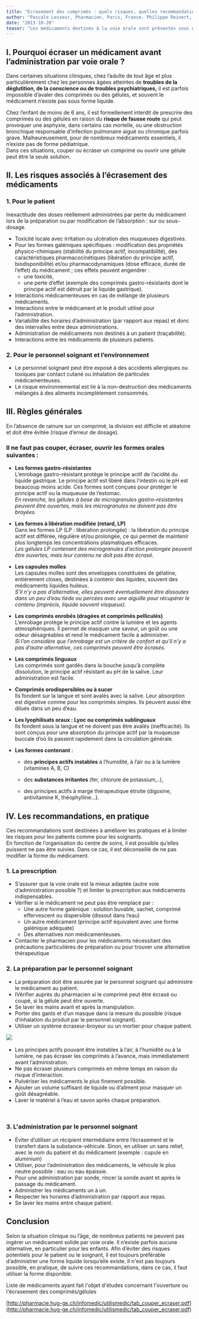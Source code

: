 ```yaml
---
title: "Ecrasement des comprimés : quels risques, quelles recommandations ?"
author: "Pascale Lesseur, Pharmacien, Paris, France. Philippe Reinert, Pédiatre, Créteil, France."
date: "2013-10-20"
teaser: "Les médicaments destinés à la voie orale sont présentés sous des formes galéniques complexes, adaptées à leur utilisation, mais qui ne sont pas conçues pour être administrées différemment des recommandations du fabricant. Pourtant, dans la pratique, la prise de médicaments en comprimés ou en gélules s’avère difficile chez certains patients. Le recours à l’écrasement d’un comprimé ou à l’ouverture d’une gélule doit être bien réfléchi car cela comporte des risques."
---
```


## I. Pourquoi écraser un médicament avant l’administration par voie orale ?

Dans certaines situations cliniques, chez l’adulte de tout âge et plus particulièrement chez les personnes âgées atteintes de **troubles de la déglutition, de la conscience ou de troubles psychiatriques,** il est parfois impossible d’avaler des comprimés ou des gélules, et souvent le médicament n’existe pas sous forme liquide.

Chez l’enfant de moins de 6 ans, il est formellement interdit de prescrire des comprimés ou des gélules en raison du **risque de fausse route** qui peut provoquer une asphyxie, dans certains cas mortelle, ou une obstruction bronchique responsable d’infection pulmonaire aiguë ou chronique parfois grave. Malheureusement, pour de nombreux médicaments essentiels, il n’existe pas de forme pédiatrique.  
Dans ces situations, couper ou écraser un comprimé ou ouvrir une gélule peut être la seule solution.

## II. Les risques associés à l’écrasement des médicaments

### 1. Pour le patient

Inexactitude des doses réellement administrées par perte du médicament lors de la préparation ou par modification de l’absorption : sur ou sous-dosage.

*   Toxicité locale avec irritation ou ulcération des muqueuses digestives.
*   Pour les formes galéniques spécifiques : modification des propriétés physico-chimiques (stabilité du principe actif, incompatibilité), des caractéristiques pharmacocinétiques (libération du principe actif, biodisponibilité) et/ou pharmacodynamiques (dose efficace, durée de l’effet) du médicament ; ces effets peuvent engendrer :
    *   une toxicité,
    *   une perte d’effet (exemple des comprimés gastro-résistants dont le principe actif est détruit par le liquide gastrique).
*   Interactions médicamenteuses en cas de mélange de plusieurs médicaments.
*   Interactions entre le médicament et le produit utilisé pour l’administration.
*   Variabilité des horaires d’administration (par rapport aux repas) et donc des intervalles entre deux administrations.
*   Administration de médicaments non destinés à un patient (traçabilité).
*   Interactions entre les médicaments de plusieurs patients.

### 2. Pour le personnel soignant et l’environnement

*   Le personnel soignant peut être exposé à des accidents allergiques ou toxiques par contact cutané ou inhalation de particules médicamenteuses.
*   Le risque environnemental est lié à la non-destruction des médicaments mélangés à des aliments incomplètement consommés.

## III. Règles générales

En l’absence de rainure sur un comprimé, la division est difficile et aléatoire et doit être évitée (risque d’erreur de dosage).

### **Il ne faut pas couper, écraser, ouvrir les formes orales suivantes :**

*   **Les formes gastro-résistantes**  
    L’enrobage gastro-résistant protège le principe actif de l’acidité du liquide gastrique. Le principe actif est libéré dans l’intestin où le pH est beaucoup moins acide. Ces formes sont conçues pour protéger le principe actif ou la muqueuse de l’estomac.  
    _En revanche, les gélules à base de microgranules gastro-résistantes peuvent être ouvertes, mais les microgranules ne doivent pas être broyées._
*   **Les formes à libération modifiée (retard, LP)**  
    Dans les formes LP (LP : libération prolongée) : la libération du principe actif est différée, régulière et/ou prolongée, ce qui permet de maintenir plus longtemps les concentrations plasmatiques efficaces.  
    _Les gélules LP contenant des microgranules d’action prolongée peuvent être ouvertes, mais leur contenu ne doit pas être écrasé._

*   **Les capsules molles**  
    Les capsules molles sont des enveloppes constituées de gélatine, entièrement closes, destinées à contenir des liquides, souvent des médicaments liquides huileux.  
    _S’il n’y a pas d’alternative, elles peuvent éventuellement être dissoutes dans un peu d’eau tiède ou percées avec une aiguille pour récupérer le contenu (imprécis, liquide souvent visqueux)._
*   **Les comprimés enrobés (dragées et comprimés pelliculés)**  
    L’enrobage protège le principe actif contre la lumière et les agents atmosphériques. Il permet de masquer une saveur, un goût ou une odeur désagréables et rend le médicament facile à administrer.  
    _Si l’on considère que l'enrobage est un critère de confort et qu’il n’y a pas d’autre alternative, ces comprimés peuvent être écrasés._
*   **Les comprimés linguaux**  
    Les comprimés sont gardés dans la bouche jusqu’à complète dissolution, le principe actif résistant au pH de la salive. Leur administration est facile.
*   **Comprimés orodispersibles ou à sucer**  
    Ils fondent sur la langue et sont avalés avec la salive. Leur absorption est digestive comme pour les comprimés simples. Ils peuvent aussi être dilués dans un peu d’eau.
*   **Les lyophilisats oraux : Lyoc ou comprimés sublinguaux**  
    Ils fondent sous la langue et ne doivent pas être avalés (inefficacité). Ils sont conçus pour une absorption du principe actif par la muqueuse buccale d’où ils passent rapidement dans la circulation générale.

*   **Les formes contenant** :

    *   des **principes actifs instables** à l’humidité, à l’air ou à la lumière (vitamines A, B, C)

    *   des **substances irritantes** (fer, chlorure de potassium,..),

    *   des principes actifs à marge thérapeutique étroite (digoxine, antivitamine K, théophylline…).

## IV. Les recommandations, en pratique

Ces recommandations sont destinées à améliorer les pratiques et à limiter les risques pour les patients comme pour les soignants.  
En fonction de l’organisation du centre de soins, il est possible qu’elles puissent ne pas être suivies. Dans ce cas, il est déconseillé de ne pas modifier la forme du médicament.

### 1. La prescription

*   S’assurer que la voie orale est la mieux adaptée (autre voie d’administration possible ?) et limiter la prescription aux médicaments indispensables.
*   Vérifier si le médicament ne peut pas être remplacé par :
    *   Une autre forme galénique : solution buvable, sachet, comprimé effervescent ou dispersible (dissout dans l’eau) 
    *   Un autre médicament (principe actif équivalent avec une forme galénique adéquate)
    *   Des alternatives non médicamenteuses.
*   Contacter le pharmacien pour les médicaments nécessitant des précautions particulières de préparation ou pour trouver une alternative thérapeutique

### 2. La préparation par le personnel soignant

*   La préparation doit être assurée par le personnel soignant qui administre le médicament au patient.
*   IVérifier auprès du pharmacien si le comprimé peut être écrasé ou coupé, si la gélule peut être ouverte.
*   Se laver les mains avant et après la manipulation.
*   Porter des gants et d’un masque dans la mesure du possible (risque d’inhalation du produit par le personnel soignant).
*   Utiliser un système écraseur-broyeur ou un mortier pour chaque patient.

​![](02-0.jpg)


*   Les principes actifs pouvant être instables à l’air, à l’humidité ou à la lumière, ne pas écraser les comprimés à l’avance, mais immédiatement avant l’administration.
*   Ne pas écraser plusieurs comprimés en même temps en raison du risque d’interaction.
*   Pulvériser les médicaments le plus finement possible.
*   Ajouter un volume suffisant de liquide ou d’aliment pour masquer un goût désagréable.
*   Laver le matériel à l’eau et savon après chaque préparation.

​

### 3. L'administration par le personnel soignant

*   Éviter d’utiliser un récipient intermédiaire entre l’écrasement et le transfert dans la substance-véhicule. Sinon, en utiliser un sans relief, avec le nom du patient et du médicament (exemple : cupule en aluminium)
*   Utiliser, pour l’administration des médicaments, le véhicule le plus neutre possible : eau ou eau épaissie.
*   Pour une administration par sonde, rincer la sonde avant et après le passage du médicament.
*   Administrer les médicaments un à un.
*   Respecter les horaires d’administration par rapport aux repas.
*   Se laver les mains entre chaque patient.

## Conclusion

Selon la situation clinique ou l’âge, de nombreux patients ne peuvent pas ingérer un médicament solide par voie orale. Il n’existe parfois aucune alternative, en particulier pour les enfants. Afin d’éviter des risques potentiels pour le patient ou le soignant, il est toujours préférable d’administrer une forme liquide lorsqu’elle existe. Il n'est pas toujours possible, en pratique, de suivre ces recommandations, dans ce cas, il faut utiliser la forme disponible.

Liste de médicaments ayant fait l'objet d'études concernant l'ouverture ou l'écrasement des comprimés/gélules

[http://pharmacie.hug-ge.ch/infomedic/utilismedic/tab_couper_ecraser.pdf](http://pharmacie.hug-ge.ch/infomedic/utilismedic/tab_couper_ecraser.pdf)